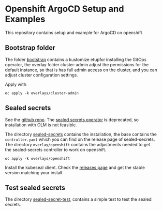 # Openshift ArgoCD Setup and Examples
This repository contains setup and example for ArgoCD on openshift


## Bootstrap folder
The folder [bootstrap](bootstrap) contains a kustomize etupfor installing the GitOps operator, the overlay folder cluster-admin adjust the permissions for the default instance, so that is has full admin access on the cluster, and you can adjust cluster configuration settings.

Apply with:

```
oc apply -k overlays/cluster-admin
```

## Sealed secrets
See the [github repo](https://github.com/bitnami-labs/sealed-secrets).
The [sealed secrets operator](https://github.com/disposab1e/sealed-secrets-operator-helm) is deprecated, so installation with OLM is not feasible.

The directory [sealed-secrets](sealed-secrets) contains the installation, the base contains the ```controller.yaml``` which you can find on the release page of sealed-secrets.
The directory ```overlay/openshift``` contains the adjustments needed to get the sealed-secrets controller to work on openshift.

```
oc apply -k overlays/openshift
```

Install the kubeseal client.
Check the [releases page](https://github.com/bitnami-labs/sealed-secrets/releases) and get the stable version matching your install

## Test sealed secrets
The directory [sealed-secret-test](sealed-secret-test), contains a simple test to test the sealed secrets.
